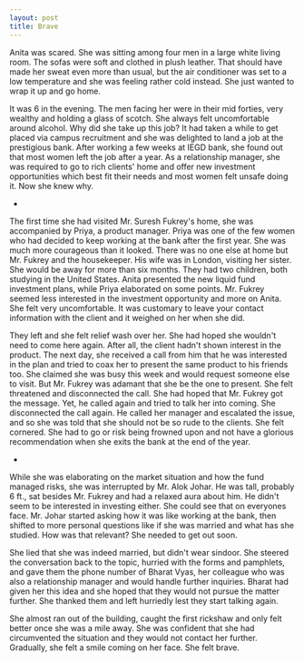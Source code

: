 ```yaml
---
layout: post
title: Brave
---
```


Anita was scared. She was sitting among four men in a large white living room. The sofas were soft and clothed in plush leather. That should have made her sweat even more than usual, but the air conditioner was set to a low temperature and she was feeling rather cold instead. She just wanted to wrap it up and go home. 

It was 6 in the evening. The men facing her were in their mid forties, very wealthy and holding a glass of scotch. She always felt uncomfortable around alcohol. Why did she take up this job? It had taken a while to get placed via campus recruitment and she was delighted to land a job at the prestigious bank. After working a few weeks at IEGD bank, she found out that most women left the job after a year. As a relationship manager, she was required to go to rich clients' home and offer new investment opportunities which best fit their needs and most women felt unsafe doing it. Now she knew why.

-

The first time she had visited Mr. Suresh Fukrey's home, she was accompanied by Priya, a product manager. Priya was one of the few women who had decided to keep working at the bank after the first year. She was much more courageous than it looked. There was no one else at home but Mr. Fukrey and the housekeeper. His wife was in London, visiting her sister. She would be away for more than six months. They had two children, both studying in the United States. Anita presented the new liquid fund investment plans, while Priya elaborated on some points. Mr. Fukrey seemed less interested in the investment opportunity and more on Anita. She felt very uncomfortable. It was customary to leave your contact information with the client and it weighed on her when she did. 

They left and she felt relief wash over her. She had hoped she wouldn't need to come here again. After all, the client hadn't shown interest in the product. The next day, she received a call from him that he was interested in the plan and tried to coax her to present the same product to his friends too. She claimed she was busy this week and would request someone else to visit. But Mr. Fukrey was adamant that she be the one to present. She felt threatened and disconnected the call. She had hoped that Mr. Fukrey got the message. Yet, he called again and tried to talk her into coming. She disconnected the call again. He called her manager and escalated the issue, and so she was told that she should not be so rude to the clients. She felt cornered. She had to go or risk being frowned upon and not have a glorious recommendation when she exits the bank at the end of the year.

-

While she was elaborating on the market situation and how the fund managed risks, she was interrupted by Mr. Alok Johar. He was tall, probably 6 ft., sat besides Mr. Fukrey and had a relaxed aura about him. He didn't seem to be interested in investing either. She could see that on everyones face. Mr. Johar started asking how it was like working at the bank, then shifted to more personal questions like if she was married and what has she studied. How was that relevant? She needed to get out soon. 

She lied that she was indeed married, but didn't wear sindoor. She steered the conversation back to the topic, hurried with the forms and pamphlets, and gave them the phone number of Bharat Vyas, her colleague who was also a relationship manager and would handle further inquiries. Bharat had given her this idea and she hoped that they would not pursue the matter further. She thanked them and left hurriedly lest they start talking again.

She almost ran out of the building, caught the first rickshaw and only felt better once she was a mile away. She was confident that she had circumvented the situation and they would not contact her further. Gradually, she felt a smile coming on her face. She felt brave.
